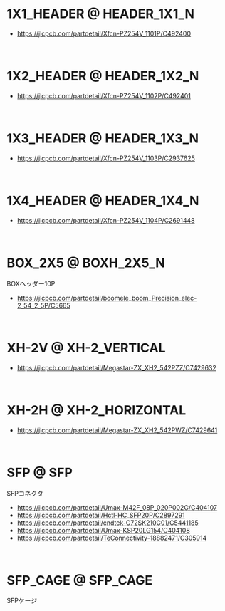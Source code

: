 
# 1X1_HEADER @ HEADER_1X1_N

 - https://jlcpcb.com/partdetail/Xfcn-PZ254V_1101P/C492400


<br>

# 1X2_HEADER @ HEADER_1X2_N

 - https://jlcpcb.com/partdetail/Xfcn-PZ254V_1102P/C492401


<br>

# 1X3_HEADER @ HEADER_1X3_N

 - https://jlcpcb.com/partdetail/Xfcn-PZ254V_1103P/C2937625


<br>

# 1X4_HEADER @ HEADER_1X4_N

 - https://jlcpcb.com/partdetail/Xfcn-PZ254V_1104P/C2691448




<br>

# BOX_2X5 @ BOXH_2X5_N

BOXヘッダー10P

 - https://jlcpcb.com/partdetail/boomele_boom_Precision_elec-2_54_2_5P/C5665



<br>

# XH-2V @ XH-2_VERTICAL

 - https://jlcpcb.com/partdetail/Megastar-ZX_XH2_542PZZ/C7429632


<br>

# XH-2H @ XH-2_HORIZONTAL

 - https://jlcpcb.com/partdetail/Megastar-ZX_XH2_542PWZ/C7429641





<br>

# SFP @ SFP

SFPコネクタ

 - https://jlcpcb.com/partdetail/Umax-M42F_08P_020P002G/C404107
 - https://jlcpcb.com/partdetail/Hctl-HC_SFP20P/C2897291
 - https://jlcpcb.com/partdetail/cndtek-G72SK210C01/C5441185
 - https://jlcpcb.com/partdetail/Umax-KSP20LG154/C404108
 - https://jlcpcb.com/partdetail/TeConnectivity-18882471/C305914




<br>

# SFP_CAGE @ SFP_CAGE

SFPケージ









